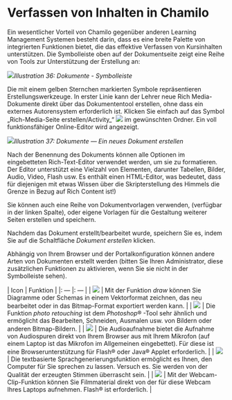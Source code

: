 # Verfassen von Inhalten in Chamilo

Ein wesentlicher Vorteil von Chamilo gegenüber anderen Learning Management Systemen besteht darin, dass es eine breite Palette von integrierten Funktionen bietet, die das effektive Verfassen von Kursinhalten unterstützen. Die Symbolleiste oben auf der Dokumentseite zeigt eine Reihe von Tools zur Unterstützung der Erstellung an:

![](../../.gitbook/assets/graphics122.png)_Illustration 36: Dokumente - Symbolleiste_

Die mit einem gelben Sternchen markierten Symbole repräsentieren Erstellungswerkzeuge. In erster Linie kann der Lehrer neue Rich Media-Dokumente direkt über das Dokumententool erstellen, ohne dass ein externes Autorensystem erforderlich ist. Klicken Sie einfach auf das Symbol „Rich-Media-Seite erstellen/Activity\_“ ![](../../.gitbook/assets/graphics118.png) im gewünschten Ordner. Ein voll funktionsfähiger Online-Editor wird angezeigt.

![](../../.gitbook/assets/images39%20%281%29.png)_Illustration 37: Dokumente — Ein neues Dokument erstellen_

Nach der Benennung des Dokuments können alle Optionen im eingebetteten Rich-Text-Editor verwendet werden, um sie zu formatieren. Der Editor unterstützt eine Vielzahl von Elementen, darunter Tabellen, Bilder, Audio, Video, Flash usw. Es enthält einen HTML-Editor, was bedeutet, dass für diejenigen mit etwas Wissen über die Skripterstellung des Himmels die Grenze in Bezug auf Rich Content ist!\)

Sie können auch eine Reihe von Dokumentvorlagen verwenden, \(verfügbar in der linken Spalte\), oder eigene Vorlagen für die Gestaltung weiterer Seiten erstellen und speichern.

Nachdem das Dokument erstellt/bearbeitet wurde, speichern Sie es, indem Sie auf die Schaltfläche _Dokument erstellen_ klicken.

Abhängig von Ihrem Browser und der Portalkonfiguration können andere Arten von Dokumenten erstellt werden \(bitten Sie Ihren Administrator, diese zusätzlichen Funktionen zu aktivieren, wenn Sie sie nicht in der Symbolleiste sehen\).

\| Icon \| Funktion \| \|: — \|: — \| \| ![](../../.gitbook/assets/images40%20%282%29.png) \| Mit der Funktion _draw_ können Sie Diagramme oder Schemas in einem Vektorformat zeichnen, das neu bearbeitet oder in das Bitmap-Format exportiert werden kann. \| \| ![](../../.gitbook/assets/images41%20%282%29.png) \| Die Funktion _photo retouching_ ist dem _Photoshop_® -Tool sehr ähnlich und ermöglicht das Bearbeiten, Schneiden, Ausmalen usw. von Bildern oder anderen Bitmap-Bildern. \| \| ![](../../.gitbook/assets/images42%20%282%29.png) \| Die Audioaufnahme bietet die Aufnahme von Audiospuren direkt von Ihrem Browser aus mit Ihrem Mikrofon \(auf einem Laptop ist das Mikrofon im Allgemeinen eingebettet\). Für diese ist eine Browserunterstützung für Flash® oder Java® Applet erforderlich. \| \| ![](../../.gitbook/assets/images43%20%282%29.png) \| Die textbasierte Sprachgenerierungsfunktion ermöglicht es Ihnen, den Computer für Sie sprechen zu lassen. Versuch es. Sie werden von der Qualität der erzeugten Stimmen überrascht sein. \| \| ![](../../.gitbook/assets/images287.png) \| Mit der Webcam-Clip-Funktion können Sie Filmmaterial direkt von der für diese Webcam Ihres Laptops aufnehmen. Flash® ist erforderlich. \|


